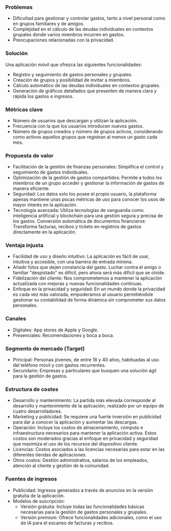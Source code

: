 ### **Problemas**
* Dificultad para gestionar y controlar gastos, tanto a nivel personal como en grupos familiares y de amigos.
* Complejidad en el cálculo de las deudas individuales en contextos grupales donde varios miembros incurren en gastos.
* Preocupaciones relacionadas con la privacidad.

### **Solución**
Una aplicación móvil que ofrezca las siguientes funcionalidades:
* Registro y seguimiento de gastos personales y grupales.
* Creación de grupos y posibilidad de invitar a miembros.
* Cálculo automático de las deudas individuales en contextos grupales.
* Generación de gráficos detallados que presenten de manera clara y rápida los gastos e ingresos.

### **Métricas clave**
* Número de usuarios que descargan y utilizan la aplicación.
* Frecuencia con la que los usuarios introducen nuevos gastos.
* Número de grupos creados y número de grupos activos, considerando como activos aquellos grupos que registran al menos un gasto cada mes.

### **Propuesta de valor**
* Facilitación de la gestión de finanzas personales: Simplifica el control y seguimiento de gastos individuales.
* Optimización de la gestión de gastos compartidos: Permite a todos los miembros de un grupo acceder y gestionar la información de gastos de manera eficiente.
* Seguridad: Los datos solo los posee el propio usuario, la plataforma apenas mantiene unas pocas métricas de uso para conocer los usos de mayor interés en la aplicación.
* Tecnología avanzada: Utiliza tecnologías de vanguardia como inteligencia artificial y blockchain para una gestión segura y precisa de los gastos.
Conversión automática de documentos financieros: Transforma facturas, recibos y tickets en registros de gastos directamente en la aplicación.

### **Ventaja injusta**
* Facilidad de uso y diseño intuitivo: La aplicación es fácil de usar, intuitiva y accesible, con una barrera de entrada mínima.
* Añadir fotos que dejen constancia del gasto. Luchar contra el amigo o familiar "despistado" es difícil, pero ahora será más difícil que se olvide.
* Fidelización del cliente: Nos comprometemos a mantener la aplicación actualizada con mejoras y nuevas funcionalidades continuas.
* Enfoque en la privacidad y seguridad: En un mundo donde la privacidad es cada vez más valorada, empoderamos al usuario permitiéndole gestionar su contabilidad de forma dinámica sin comprometer sus datos personales.

### **Canales**
* Digitales: App stores de Apple y Google.
* Presenciales: Recomendaciones y boca a boca.

### **Segmento de mercado (Target)**
* Principal: Personas jóvenes, de entre 18 y 40 años, habituadas al uso del teléfono móvil y con gastos recurrentes. 
* Secundario: Empresas y particulares que busquen una solución ágil para la gestión de gastos.

### **Estructura de costes**
* Desarrollo y mantenimiento: La partida más elevada corresponde al desarrollo y mantenimiento de la aplicación, realizado por un equipo de cuatro desarrolladores.
* Marketing y publicidad: Se requiere una fuerte inversión en publicidad para dar a conocer la aplicación y aumentar las descargas.
* Operación: Incluye los costos de almacenamiento, cómputo e infraestructura necesarios para mantener la aplicación activa. Estos costos son moderados gracias al enfoque en privacidad y seguridad que maximiza el uso de los recursos del dispositivo cliente.
* Licencias: Costos asociados a las licencias necesarias para estar en las diferentes tiendas de aplicaciones.
* Otros costos: Gestión administrativa, salarios de los empleados, atención al cliente y gestión de la comunidad.

### **Fuentes de ingresos**
* Publicidad: Ingresos generados a través de anuncios en la versión gratuita de la aplicación.
* Modelos de suscripción:
    * Versión gratuita: Incluye todas las funcionalidades básicas necesarias para la gestión de gastos personales y grupales.
    * Versión premium: Ofrece funcionalidades adicionales, como el uso de IA para el escaneo de facturas y recibos.

